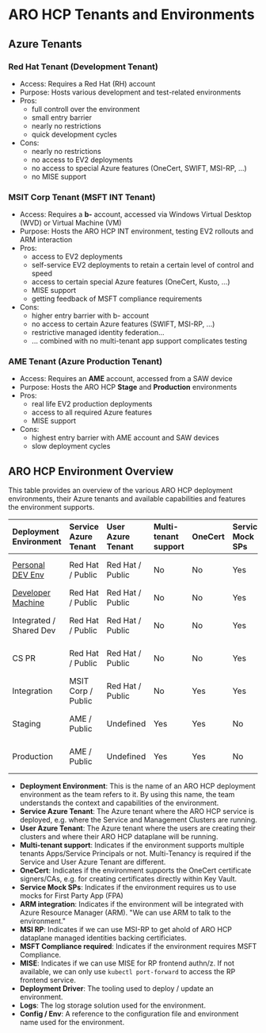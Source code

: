 # ARO HCP Tenants and Environments

## Azure Tenants

### Red Hat Tenant (Development Tenant)

- Access: Requires a Red Hat (RH) account
- Purpose: Hosts various development and test-related environments
- Pros:
  - full controll over the environment
  - small entry barrier
  - nearly no restrictions
  - quick development cycles
- Cons:
  - nearly no restrictions
  - no access to EV2 deployments
  - no access to special Azure features (OneCert, SWIFT, MSI-RP, ...)
  - no MISE support

### MSIT Corp Tenant (MSFT INT Tenant)

- Access: Requires a **b-** account, accessed via Windows Virtual Desktop (WVD) or Virtual Machine (VM)
- Purpose: Hosts the ARO HCP INT environment, testing EV2 rollouts and ARM interaction
- Pros:
  - access to EV2 deployments
  - self-service EV2 deployments to retain a certain level of control and speed
  - access to certain special Azure features (OneCert, Kusto, ...)
  - MISE support
  - getting feedback of MSFT compliance requirements
- Cons:
  - higher entry barrier with b- account
  - no access to certain Azure features (SWIFT, MSI-RP, ...)
  - restrictive managed identity federation...
  - ... combined with no multi-tenant app support complicates testing

### AME Tenant (Azure Production Tenant)

- Access: Requires an **AME** account, accessed from a SAW device
- Purpose: Hosts the ARO HCP **Stage** and **Production** environments
- Pros:
  - real life EV2 production deployments
  - access to all required Azure features
  - MISE support
- Cons:
  - highest entry barrier with AME account and SAW devices
  - slow deployment cycles

## ARO HCP Environment Overview

This table provides an overview of the various ARO HCP deployment environments, their Azure tenants and available capabilities and features the environment supports.

| Deployment Environment                                                      | Service Azure Tenant | User Azure Tenant | Multi-tenant support | OneCert | Service Mock SPs | ARM integration | MSI RP | MSFT Compliance required | MISE | Deployment Driver | Logs                | Config / Env                                          |
| :-------------------------------------------------------------------------- | :------------------- | :---------------- | :------------------- | :------ | :--------------- | :-------------- | :----- | :----------------------- | :--- | :---------------- | :------------------ | :---------------------------------------------------- |
| [Personal DEV Env](personal-dev.md)                                         | Red Hat / Public     | Red Hat / Public  | No                   | No      | Yes              | No              | No     | No                       | No   | Makefile          | in-cluster Pod logs | [config.yaml](../config/config.yaml) / pers           |
| [Developer Machine](personal-dev.md#partial-personal-dev-environment-setup) | Red Hat / Public     | Red Hat / Public  | No                   | No      | Yes              | No              | No     | No                       | No   | Makefile          | local               | [config.yaml](../config/config.yaml) / pers *         |
| Integrated / Shared Dev                                                     | Red Hat / Public     | Red Hat / Public  | No                   | No      | Yes              | No              | No     | No                       | No   | GH Actions        | Azure Log Analytics | [config.yaml](../config/config.yaml) / dev            |
| CS PR                                                                       | Red Hat / Public     | Red Hat / Public  | No                   | No      | Yes              | No              | No     | No                       | No   | GH Actions        | Azure Log Analytics | [config.yaml](../config/config.yaml) / cspr           |
| Integration                                                                 | MSIT Corp / Public   | Red Hat / Public  | No                   | Yes     | Yes              | Yes             | No     | Yes                      | Yes  | EV2               | Geneva              | [ADO sdp-pipelines/hcp/config.msft.public-cloud-overlay.yaml](https://dev.azure.com/msazure/AzureRedHatOpenShift/_git/sdp-pipelines?path=/hcp/config.msft.public-cloud-overlay.yaml) / int  |
| Staging                                                                     | AME / Public         | Undefined         | Yes                  | Yes     | No               | Yes             | Yes    | Yes                      | Yes  | EV2               | Geneva              | [ADO sdp-pipelines/hcp/config.msft.public-cloud-overlay.yaml](https://dev.azure.com/msazure/AzureRedHatOpenShift/_git/sdp-pipelines?path=/hcp/config.msft.public-cloud-overlay.yaml) / stg    |
| Production                                                                  | AME / Public         | Undefined         | Yes                  | Yes     | No               | Yes             | Yes    | Yes                      | Yes  | EV2               | Geneva              | [ADO sdp-pipelines/hcp/config.msft.public-cloud-overlay.yaml](https://dev.azure.com/msazure/AzureRedHatOpenShift/_git/sdp-pipelines?path=/hcp/config.msft.public-cloud-overlay.yaml) / *prd*    |

- **Deployment Environment**: This is the name of an ARO HCP deployment environment as the team refers to it. By using this name, the team understands the context and capabilities of the environment.
- **Service Azure Tenant**: The Azure tenant where the ARO HCP service is deployed, e.g. where the Service and Management Clusters are running.
- **User Azure Tenant**: The Azure tenant where the users are creating their clusters and where their ARO HCP dataplane will be running.
- **Multi-tenant support**: Indicates if the environment supports multiple tenants Apps/Service Principals or not. Multi-Tenancy is required if the Service and User Azure Tenant are different.
- **OneCert**: Indicates if the environment supports the OneCert certificate signers/CAs, e.g. for creating certificates directly within Key Vault.
- **Service Mock SPs**: Indicates if the environment requires us to use mocks for First Party App (FPA)
- **ARM integration**: Indicates if the environment will be integrated with Azure Resource Manager (ARM). "We can use ARM to talk to the environment."
- **MSI RP**: Indicates if we can use MSI-RP to get ahold of ARO HCP dataplane managed identities backing certificiates.
- **MSFT Compliance required**: Indicates if the environment requires MSFT Compliance.
- **MISE**: Indicates if we can use MISE for RP frontend authn/z. If not available, we can only use `kubectl port-forward` to access the RP frontend service.
- **Deployment Driver**: The tooling used to deploy / update an environment.
- **Logs**: The log storage solution used for the environment.
- **Config / Env**: A reference to the configuration file and environment name used for the environment.

